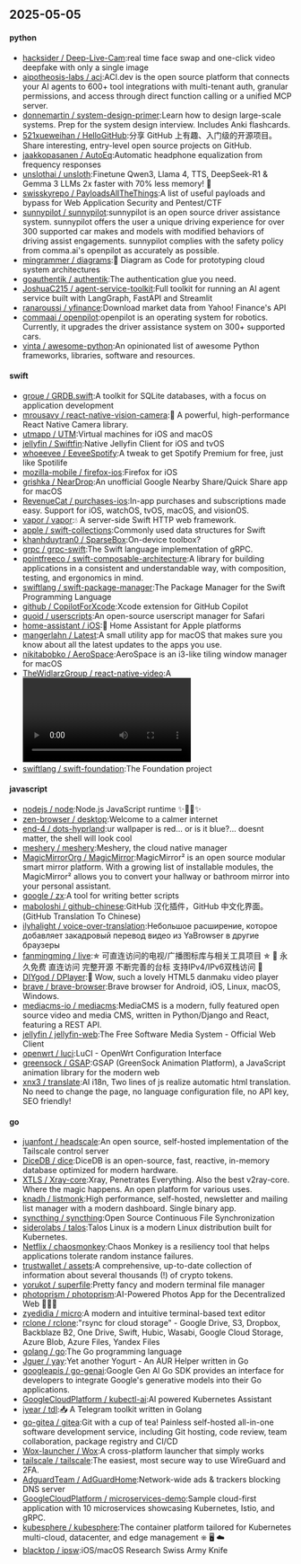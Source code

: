 ## 2025-05-05

#### python
* [hacksider / Deep-Live-Cam](https://github.com/hacksider/Deep-Live-Cam):real time face swap and one-click video deepfake with only a single image
* [aipotheosis-labs / aci](https://github.com/aipotheosis-labs/aci):ACI.dev is the open source platform that connects your AI agents to 600+ tool integrations with multi-tenant auth, granular permissions, and access through direct function calling or a unified MCP server.
* [donnemartin / system-design-primer](https://github.com/donnemartin/system-design-primer):Learn how to design large-scale systems. Prep for the system design interview. Includes Anki flashcards.
* [521xueweihan / HelloGitHub](https://github.com/521xueweihan/HelloGitHub):分享 GitHub 上有趣、入门级的开源项目。Share interesting, entry-level open source projects on GitHub.
* [jaakkopasanen / AutoEq](https://github.com/jaakkopasanen/AutoEq):Automatic headphone equalization from frequency responses
* [unslothai / unsloth](https://github.com/unslothai/unsloth):Finetune Qwen3, Llama 4, TTS, DeepSeek-R1 & Gemma 3 LLMs 2x faster with 70% less memory! 🦥
* [swisskyrepo / PayloadsAllTheThings](https://github.com/swisskyrepo/PayloadsAllTheThings):A list of useful payloads and bypass for Web Application Security and Pentest/CTF
* [sunnypilot / sunnypilot](https://github.com/sunnypilot/sunnypilot):sunnypilot is an open source driver assistance system. sunnypilot offers the user a unique driving experience for over 300 supported car makes and models with modified behaviors of driving assist engagements. sunnypilot complies with the safety policy from comma.ai's openpilot as accurately as possible.
* [mingrammer / diagrams](https://github.com/mingrammer/diagrams):🎨 Diagram as Code for prototyping cloud system architectures
* [goauthentik / authentik](https://github.com/goauthentik/authentik):The authentication glue you need.
* [JoshuaC215 / agent-service-toolkit](https://github.com/JoshuaC215/agent-service-toolkit):Full toolkit for running an AI agent service built with LangGraph, FastAPI and Streamlit
* [ranaroussi / yfinance](https://github.com/ranaroussi/yfinance):Download market data from Yahoo! Finance's API
* [commaai / openpilot](https://github.com/commaai/openpilot):openpilot is an operating system for robotics. Currently, it upgrades the driver assistance system on 300+ supported cars.
* [vinta / awesome-python](https://github.com/vinta/awesome-python):An opinionated list of awesome Python frameworks, libraries, software and resources.

#### swift
* [groue / GRDB.swift](https://github.com/groue/GRDB.swift):A toolkit for SQLite databases, with a focus on application development
* [mrousavy / react-native-vision-camera](https://github.com/mrousavy/react-native-vision-camera):📸 A powerful, high-performance React Native Camera library.
* [utmapp / UTM](https://github.com/utmapp/UTM):Virtual machines for iOS and macOS
* [jellyfin / Swiftfin](https://github.com/jellyfin/Swiftfin):Native Jellyfin Client for iOS and tvOS
* [whoeevee / EeveeSpotify](https://github.com/whoeevee/EeveeSpotify):A tweak to get Spotify Premium for free, just like Spotilife
* [mozilla-mobile / firefox-ios](https://github.com/mozilla-mobile/firefox-ios):Firefox for iOS
* [grishka / NearDrop](https://github.com/grishka/NearDrop):An unofficial Google Nearby Share/Quick Share app for macOS
* [RevenueCat / purchases-ios](https://github.com/RevenueCat/purchases-ios):In-app purchases and subscriptions made easy. Support for iOS, watchOS, tvOS, macOS, and visionOS.
* [vapor / vapor](https://github.com/vapor/vapor):💧 A server-side Swift HTTP web framework.
* [apple / swift-collections](https://github.com/apple/swift-collections):Commonly used data structures for Swift
* [khanhduytran0 / SparseBox](https://github.com/khanhduytran0/SparseBox):On-device toolbox?
* [grpc / grpc-swift](https://github.com/grpc/grpc-swift):The Swift language implementation of gRPC.
* [pointfreeco / swift-composable-architecture](https://github.com/pointfreeco/swift-composable-architecture):A library for building applications in a consistent and understandable way, with composition, testing, and ergonomics in mind.
* [swiftlang / swift-package-manager](https://github.com/swiftlang/swift-package-manager):The Package Manager for the Swift Programming Language
* [github / CopilotForXcode](https://github.com/github/CopilotForXcode):Xcode extension for GitHub Copilot
* [quoid / userscripts](https://github.com/quoid/userscripts):An open-source userscript manager for Safari
* [home-assistant / iOS](https://github.com/home-assistant/iOS):📱 Home Assistant for Apple platforms
* [mangerlahn / Latest](https://github.com/mangerlahn/Latest):A small utility app for macOS that makes sure you know about all the latest updates to the apps you use.
* [nikitabobko / AeroSpace](https://github.com/nikitabobko/AeroSpace):AeroSpace is an i3-like tiling window manager for macOS
* [TheWidlarzGroup / react-native-video](https://github.com/TheWidlarzGroup/react-native-video):A <Video /> component for react-native
* [swiftlang / swift-foundation](https://github.com/swiftlang/swift-foundation):The Foundation project

#### javascript
* [nodejs / node](https://github.com/nodejs/node):Node.js JavaScript runtime ✨🐢🚀✨
* [zen-browser / desktop](https://github.com/zen-browser/desktop):Welcome to a calmer internet
* [end-4 / dots-hyprland](https://github.com/end-4/dots-hyprland):ur wallpaper is red... or is it blue?... doesnt matter, the shell will look cool
* [meshery / meshery](https://github.com/meshery/meshery):Meshery, the cloud native manager
* [MagicMirrorOrg / MagicMirror](https://github.com/MagicMirrorOrg/MagicMirror):MagicMirror² is an open source modular smart mirror platform. With a growing list of installable modules, the MagicMirror² allows you to convert your hallway or bathroom mirror into your personal assistant.
* [google / zx](https://github.com/google/zx):A tool for writing better scripts
* [maboloshi / github-chinese](https://github.com/maboloshi/github-chinese):GitHub 汉化插件，GitHub 中文化界面。 (GitHub Translation To Chinese)
* [ilyhalight / voice-over-translation](https://github.com/ilyhalight/voice-over-translation):Небольшое расширение, которое добавляет закадровый перевод видео из YaBrowser в другие браузеры
* [fanmingming / live](https://github.com/fanmingming/live):✯ 可直连访问的电视/广播图标库与相关工具项目 ✯ 🔕 永久免费 直连访问 完整开源 不断完善的台标 支持IPv4/IPv6双栈访问 🔕
* [DIYgod / DPlayer](https://github.com/DIYgod/DPlayer):🍭 Wow, such a lovely HTML5 danmaku video player
* [brave / brave-browser](https://github.com/brave/brave-browser):Brave browser for Android, iOS, Linux, macOS, Windows.
* [mediacms-io / mediacms](https://github.com/mediacms-io/mediacms):MediaCMS is a modern, fully featured open source video and media CMS, written in Python/Django and React, featuring a REST API.
* [jellyfin / jellyfin-web](https://github.com/jellyfin/jellyfin-web):The Free Software Media System - Official Web Client
* [openwrt / luci](https://github.com/openwrt/luci):LuCI - OpenWrt Configuration Interface
* [greensock / GSAP](https://github.com/greensock/GSAP):GSAP (GreenSock Animation Platform), a JavaScript animation library for the modern web
* [xnx3 / translate](https://github.com/xnx3/translate):AI i18n, Two lines of js realize automatic html translation. No need to change the page, no language configuration file, no API key, SEO friendly!

#### go
* [juanfont / headscale](https://github.com/juanfont/headscale):An open source, self-hosted implementation of the Tailscale control server
* [DiceDB / dice](https://github.com/DiceDB/dice):DiceDB is an open-source, fast, reactive, in-memory database optimized for modern hardware.
* [XTLS / Xray-core](https://github.com/XTLS/Xray-core):Xray, Penetrates Everything. Also the best v2ray-core. Where the magic happens. An open platform for various uses.
* [knadh / listmonk](https://github.com/knadh/listmonk):High performance, self-hosted, newsletter and mailing list manager with a modern dashboard. Single binary app.
* [syncthing / syncthing](https://github.com/syncthing/syncthing):Open Source Continuous File Synchronization
* [siderolabs / talos](https://github.com/siderolabs/talos):Talos Linux is a modern Linux distribution built for Kubernetes.
* [Netflix / chaosmonkey](https://github.com/Netflix/chaosmonkey):Chaos Monkey is a resiliency tool that helps applications tolerate random instance failures.
* [trustwallet / assets](https://github.com/trustwallet/assets):A comprehensive, up-to-date collection of information about several thousands (!) of crypto tokens.
* [yorukot / superfile](https://github.com/yorukot/superfile):Pretty fancy and modern terminal file manager
* [photoprism / photoprism](https://github.com/photoprism/photoprism):AI-Powered Photos App for the Decentralized Web 🌈💎✨
* [zyedidia / micro](https://github.com/zyedidia/micro):A modern and intuitive terminal-based text editor
* [rclone / rclone](https://github.com/rclone/rclone):"rsync for cloud storage" - Google Drive, S3, Dropbox, Backblaze B2, One Drive, Swift, Hubic, Wasabi, Google Cloud Storage, Azure Blob, Azure Files, Yandex Files
* [golang / go](https://github.com/golang/go):The Go programming language
* [Jguer / yay](https://github.com/Jguer/yay):Yet another Yogurt - An AUR Helper written in Go
* [googleapis / go-genai](https://github.com/googleapis/go-genai):Google Gen AI Go SDK provides an interface for developers to integrate Google's generative models into their Go applications.
* [GoogleCloudPlatform / kubectl-ai](https://github.com/GoogleCloudPlatform/kubectl-ai):AI powered Kubernetes Assistant
* [iyear / tdl](https://github.com/iyear/tdl):📥 A Telegram toolkit written in Golang
* [go-gitea / gitea](https://github.com/go-gitea/gitea):Git with a cup of tea! Painless self-hosted all-in-one software development service, including Git hosting, code review, team collaboration, package registry and CI/CD
* [Wox-launcher / Wox](https://github.com/Wox-launcher/Wox):A cross-platform launcher that simply works
* [tailscale / tailscale](https://github.com/tailscale/tailscale):The easiest, most secure way to use WireGuard and 2FA.
* [AdguardTeam / AdGuardHome](https://github.com/AdguardTeam/AdGuardHome):Network-wide ads & trackers blocking DNS server
* [GoogleCloudPlatform / microservices-demo](https://github.com/GoogleCloudPlatform/microservices-demo):Sample cloud-first application with 10 microservices showcasing Kubernetes, Istio, and gRPC.
* [kubesphere / kubesphere](https://github.com/kubesphere/kubesphere):The container platform tailored for Kubernetes multi-cloud, datacenter, and edge management ⎈ 🖥 ☁️
* [blacktop / ipsw](https://github.com/blacktop/ipsw):iOS/macOS Research Swiss Army Knife

